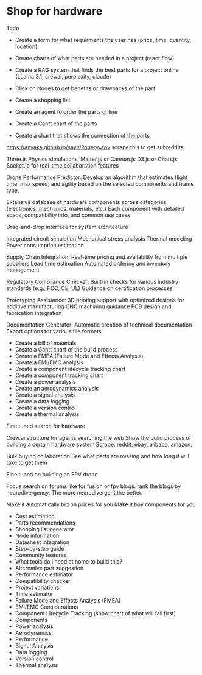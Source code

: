 # Shop for hardware

Todo
- Create a form for what requirments the user has (price, time, quantity, location)
- Create charts of what parts are needed in a project (react flow)
- Create a RAG system that finds the best parts for a project online (LLama 3.1, crewai, perplexity, claude)
- Click on Nodes to get benefits or drawbacks of the part

- Create a shopping list 
- Create an agent to order the parts online
- Create a Gantt chart of the parts
- Create a chart that shows the connection of the parts


https://anvaka.github.io/sayit/?query=fpv
scrape this to get subreddits




Three.js 
Physics simulations: Matter.js or Cannon.js
D3.js or Chart.js
Socket.io for real-time collaboration features

Drone Performance Predictor:
Develop an algorithm that estimates flight time, max speed, and agility based on the selected components and frame type.


Extensive database of hardware components across categories (electronics, mechanics, materials, etc.)
Each component with detailed specs, compatibility info, and common use cases

Drag-and-drop interface for system architecture

Integrated circuit simulation
Mechanical stress analysis
Thermal modeling
Power consumption estimation

Supply Chain Integration:
Real-time pricing and availability from multiple suppliers
Lead time estimation
Automated ordering and inventory management

Regulatory Compliance Checker:
Built-in checks for various industry standards (e.g., FCC, CE, UL)
Guidance on certification processes

Prototyping Assistance:
3D printing support with optimized designs for additive manufacturing
CNC machining guidance
PCB design and fabrication integration

Documentation Generator:
Automatic creation of technical documentation
Export options for various file formats



























- Create a bill of materials
- Create a Gantt chart of the build process
- Create a FMEA (Failure Mode and Effects Analysis)
- Create a EMI/EMC analysis
- Create a component lifecycle tracking chart
- Create a component tracking chart
- Create a power analysis
- Create an aerodynamics analysis
- Create a signal analysis
- Create a data logging
- Create a version control
- Create a thermal analysis

Fine tuned search for hardware

Crew.ai structure for agents searching the web
Show the build process of building a certain hardware system
Scrape: reddit, ebay, alibaba, amazon, 

Bulk buying collaboration
See what parts are missing and how long it will take to get them

Fine tuned on building an FPV drone

Focus search on forums like for fusion or fpv blogs. rank the blogs by neurodivergency. The more neurodivergent the better.

Make it automatically bid on prices for you
Make it buy components for you

- Cost estimation
- Parts recommendations
- Shopping list generator
- Node information
- Datasheet integration
- Step-by-step guide
- Community features
- What tools do i need at home to build this?
- Alternative part suggestion
- Performance estimator
- Compatibility checker
- Project variations
- Time estimator
- Failure Mode and Effects Analysis (FMEA)
- EMI/EMC Considerations
- Component Lifecycle Tracking (show chart of what will fail first)
- Components
- Power analysis
- Aerodynamics
- Performance
- Signal Analysis
- Data logging
- Version control
- Thermal analysis


